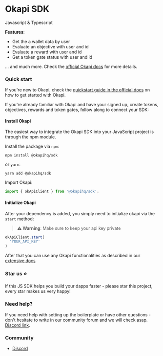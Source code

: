 # Okapi SDK 
Javascript & Typescript

**Features**:

- Get the a wallet data by user
- Evaluate an objective with user and id
- Evaluate a reward with user and id
- Get a token gate status with user and id 

... and much more. Check the [official Okapi docs](https://okapi-1.gitbook.io/product-docs/) for more details.

### Quick start

If you're new to Okapi, check the [quickstart guide in the official docs](https://okapi-1.gitbook.io/product-docs/fundamentals/quickstart) on how to get started with Okapi.

If you're already familiar with Okapi and have your signed up, create tokens, objectives, rewards and token gates, follow along to connect your SDK:

#### Install Okapi

The easiest way to integrate the Okapi SDK into your JavaScript project is through the npm module.

Install the package via `npm`:

```shell
npm install @okapihq/sdk
```

or `yarn`:

```shell
yarn add @okapihq/sdk
```

Import Okapi:

```js
import { okApiClient } from '@okapihq/sdk';
```

#### Initialize Okapi

After your dependency is added, you simply need to initialize okapi via the `start` method:

> **⚠️ Warning**: Make sure to keep your api key private

```javascript
okApiClient.start(
  'YOUR_API_KEY'
)
```

After that you can use any Okapi functionalities as described in our [extensive docs](https://okapi-1.gitbook.io/product-docs)

### Star us ⭐️ 

If this JS SDK helps you build your dapps faster - please star this project, every star makes us very happy!

### Need help?

If you need help with setting up the boilerplate or have other questions - don't hesitate to write in our community forum and we will check asap. [Discord link](https://discord.gg).


### Community

- [Discord](https://discord.gg)

# 